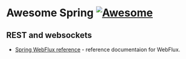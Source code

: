 # Awesome Spring [![Awesome](https://cdn.rawgit.com/sindresorhus/awesome/d7305f38d29fed78fa85652e3a63e154dd8e8829/media/badge.svg)](https://github.com/sindresorhus/awesome)

## REST and websockets
- [Spring WebFlux reference](https://docs.spring.io/spring/docs/5.0.2.RELEASE/spring-framework-reference/web-reactive.html#webflux-dispatcher-handler) - reference documentaion for WebFlux.
